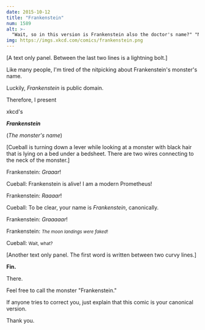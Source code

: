 ```yaml
---
date: 2015-10-12
title: "Frankenstein"
num: 1589
alt: >-
  "Wait, so in this version is Frankenstein also the doctor's name?" "No, he's just 'The Doctor'."
img: https://imgs.xkcd.com/comics/frankenstein.png
---
```

[A text only panel. Between the last two lines is a lightning bolt.]

Like many people, I'm tired of the nitpicking about Frankenstein's monster's name.

Luckily, *Frankenstein* is public domain.

Therefore, I present

xkcd's

***Frankenstein***

(*The monster's name*)

[Cueball is turning down a lever while looking at a monster with black hair that is lying on a bed under a bedsheet. There are two wires connecting to the neck of the monster.]

Frankenstein: *Graaar*!

Cueball: Frankenstein is alive! I am a modern Prometheus!

Frankenstein: *Raaaar*!

Cueball: To be clear, your name is *Frankenstein*, canonically.

Frankenstein: *Graaaaar*!

Frankenstein: <small>*The moon landings were faked*!</small>

Cueball: <small>Wait, what?</small>

[Another text only panel. The first word is written between two curvy lines.]

**Fin.**

There.

Feel free to call the monster "Frankenstein."

If anyone tries to correct you, just explain that this comic is your canonical version.

Thank you.